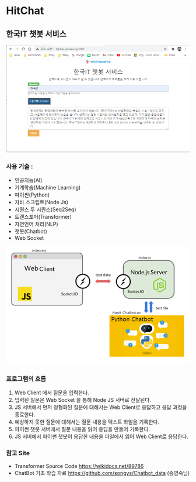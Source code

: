 # HitChat

## 한국IT 챗봇 서비스
<img src="./images/hitchat.png">

### 사용 기술 : 
*  인공지능(AI)
* 기계학습(Machine Learning)
* 파이썬(Python)
* 자바 스크립트(Node Js)
* 시퀀스 투 시퀀스(Seq2Seq)
* 트랜스포머(Transformer)
* 자연언어 처리(NLP)
* 챗봇(Chatbot)
* Web Socket

<img src="./images/prgstruct.png">

### 프로그램의 흐름
   1. Web Client 에서 질문을 입력한다.
   2. 입력된 질문은 Web Socket 을 통해 Node JS 서버로 전달된다.
   3. JS 서버에서 먼저 정형화된 질문에 대해서는 Web Client로 응답하고 응답 과정을 종료한다.
   4. 예상하지 못한 질문에 대해서는 질문 내용을 텍스트 화일을 기록한다. 
   5. 파이썬 챗봇 서버에서 질문 내용을 읽어 응답을 만들어 기록한다.
   6. JS 서버에서 파이썬 챗봇이 응답한 내용을 파일에서 읽어 Web Client로 응답한다.

### 참고 Site
- Transformer Source Code  https://wikidocs.net/89786
- ChatBot 기초 학습 자료	https://github.com/songys/Chatbot_data (송영숙님)
